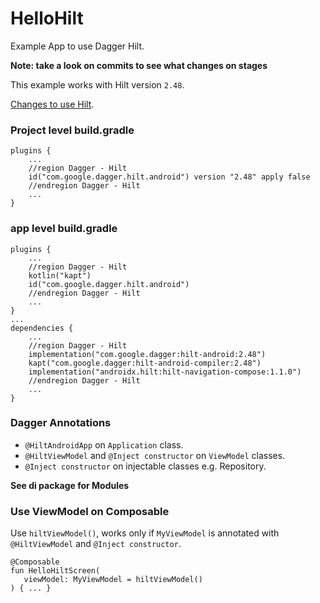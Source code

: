# HelloHilt
Example App to use Dagger Hilt.

**Note: take a look on commits to see what changes on stages**

This example works with Hilt version `2.48`.

[Changes to use Hilt](https://github.com/herman-peralta-ben/HelloHilt/commit/47bba1edd14cfe07b36301c4f11fb5330d14c686).

### Project level build.gradle
```
plugins {
    ...
    //region Dagger - Hilt
    id("com.google.dagger.hilt.android") version "2.48" apply false
    //endregion Dagger - Hilt
    ...
}
```

### app level build.gradle
```
plugins {
    ...
    //region Dagger - Hilt
    kotlin("kapt")
    id("com.google.dagger.hilt.android")
    //endregion Dagger - Hilt
    ...
}
...
dependencies {
    ...
    //region Dagger - Hilt
    implementation("com.google.dagger:hilt-android:2.48")
    kapt("com.google.dagger:hilt-android-compiler:2.48")
    implementation("androidx.hilt:hilt-navigation-compose:1.1.0")
    //endregion Dagger - Hilt
    ...
}
```
### Dagger Annotations
* `@HiltAndroidApp` on `Application` class.
* `@HiltViewModel` and `@Inject constructor` on `ViewModel` classes.
* `@Inject constructor` on injectable classes e.g. Repository.

**See di package for Modules**

### Use ViewModel on Composable
Use `hiltViewModel()`, works only if `MyViewModel` is annotated with `@HiltViewModel` and `@Inject constructor`.

```
@Composable
fun HelloHiltScreen(
   viewModel: MyViewModel = hiltViewModel()
) { ... }
```
